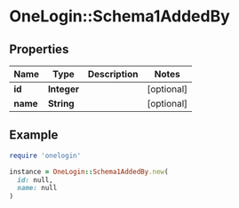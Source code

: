 # OneLogin::Schema1AddedBy

## Properties

| Name | Type | Description | Notes |
| ---- | ---- | ----------- | ----- |
| **id** | **Integer** |  | [optional] |
| **name** | **String** |  | [optional] |

## Example

```ruby
require 'onelogin'

instance = OneLogin::Schema1AddedBy.new(
  id: null,
  name: null
)
```


